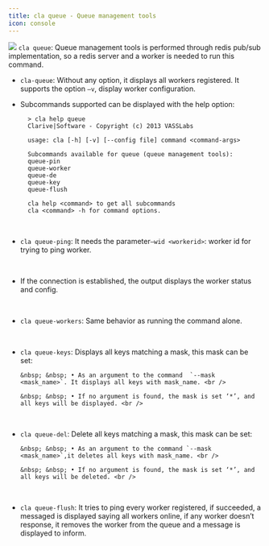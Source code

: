```yaml
---
title: cla queue - Queue management tools
icon: console
---
```

<img src="/static/images/icons/console.png" /> `cla queue`: Queue management tools is performed through redis pub/sub  implementation, so a redis server and a worker is needed to run this command.

* `cla-queue`: Without any option, it displays all workers registered. It supports the option `–v`, display worker configuration.


* Subcommands supported can be displayed with the help option:
            
        > cla help queue
        Clarive|Software - Copyright (c) 2013 VASSLabs

        usage: cla [-h] [-v] [--config file] command <command-args>

        Subcommands available for queue (queue management tools):
        queue-pin
        queue-worker
        queue-de
        queue-key
        queue-flush

        cla help <command> to get all subcommands
        cla <command> -h for command options.
    

<br />

* `cla queue-ping`: It needs the parameter`–wid <workerid>`: worker id for trying to ping worker.

<br/>

* If the connection is established, the output displays the worker status and config.

<br/>

* `cla queue-workers`: Same behavior as running the command alone.

<br/>

* `cla queue-keys`: Displays all keys matching  a mask, this mask can be set: <br />

      &nbsp; &nbsp; • As an argument to the command  `--mask <mask_name>`. It displays all keys with mask_name. <br />

      &nbsp; &nbsp; • If no argument is found, the mask is set ‘*’, and all keys will be displayed. <br />

<br/>

* `cla queue-del`: Delete all keys matching a mask, this mask can be set:

      &nbsp; &nbsp; • As an argument to the command `--mask <mask_name>`,it deletes all keys with mask_name. <br />

      &nbsp; &nbsp; • If no argument is found, the mask is set ‘*’, and all keys will be deleted. <br />

<br/>

* `cla queue-flush`: It tries to ping every worker registered, if succeeded, a messaged is displayed saying all workers online, if any worker doesn’t response, it removes the worker from the queue and a message is displayed to inform.

